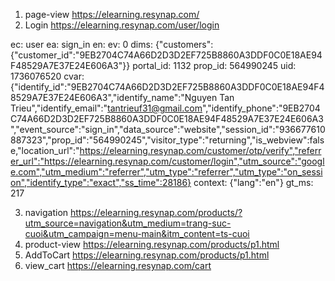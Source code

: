 
1. page-view https://elearning.resynap.com/
2. Login https://elearning.resynap.com/user/login

ec: user
ea: sign_in
en: 
ev: 0
dims: {"customers":{"customer_id":"9EB2704C74A66D2D3D2EF725B8860A3DDF0C0E18AE94F48529A7E37E24E606A3"}}
portal_id: 1132
prop_id: 564990245
uid: 1736076520
cvar: {"identify_id":"9EB2704C74A66D2D3D2EF725B8860A3DDF0C0E18AE94F48529A7E37E24E606A3","identify_name":"Nguyen Tan Trieu","identify_email":"tantrieuf31@gmail.com","identify_phone":"9EB2704C74A66D2D3D2EF725B8860A3DDF0C0E18AE94F48529A7E37E24E606A3","event_source":"sign_in","data_source":"website","session_id":"936677610887323","prop_id":"564990245","visitor_type":"returning","is_webview":false,"location_url":"https://elearning.resynap.com/customer/otp/verify","referrer_url":"https://elearning.resynap.com/customer/login","utm_source":"google.com","utm_medium":"referrer","utm_type":"referrer","utm_type":"on_session","identify_type":"exact","ss_time":28186}
context: {"lang":"en"}
gt_ms: 217

3. navigation https://elearning.resynap.com/products/?utm_source=navigation&utm_medium=trang-suc-cuoi&utm_campaign=menu-main&itm_content=ts-cuoi
4. product-view https://elearning.resynap.com/products/p1.html
5. AddToCart https://elearning.resynap.com/products/p1.html 
6. view_cart https://elearning.resynap.com/cart
